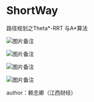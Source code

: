 # ShortWay
路径规划之Theta*-RRT 与A*算法

![图片备注]("markdownImg/aaa.gif")


![图片备注]("markdownImg/bbb.gif")


![图片备注]("markdownImg/ccc.png")


![图片备注]("markdownImg/ddd.png")


author：赖志卿（江西财经）
